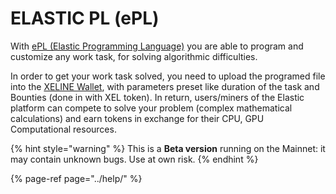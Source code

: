 # ELASTIC PL \(ePL\)

With [ePL \(Elastic Programming Language\)](https://docs.elastic.pw/a/epl) you are able to program and customize any work task, for solving algorithmic difficulties.

In order to get your work task solved, you need to upload the programed file into the [XELINE Wallet](https://docs.elastic.pw/tutorials/xeline_wallet), with parameters preset like duration of the task and Bounties \(done in with XEL token\). In return, users/miners of the Elastic platform can compete to solve your problem \(complex mathematical calculations\) and earn tokens in exchange for their CPU, GPU Computational resources.

{% hint style="warning" %}
This is a **Beta version** running on the Mainnet: it may contain unknown bugs. Use at own risk.
{% endhint %}

{% page-ref page="../help/" %}

